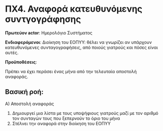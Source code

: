 # ΠΧ4. Αναφορά κατευθυνόμενης συντγογράφησης
**Πρωτεύον actor**: Ημερολόγιο Συστήματος

**Ενδιαφερόμενοι**:
Διοίκηση του ΕΟΠΥΥ: θέλει να γνωρίζει αν υπάρχουν κατευθυνόμενες συνταγογραφήσεις, από ποιούς γιατρούς και πόσες είναι αυτές.

**Προϋποθέσεις**:

Πρέπει να έχει περάσει ένας μήνα από την τελευταία αποστολή αναφοράς.

## Βασική ροή:
A) Αποστολή αναφοράς

1. Δημιουργεί μια λίστα με τους υποψήφιους γιατρούς μαζί με τον αριθμό τον συνταγών τους που ξεπερνούν το όριο του μήνα
2. Στέλνει την αναφορά στην διοίκηση του ΕΟΠΥΥ
